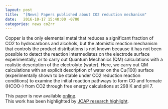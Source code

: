 ```yaml
---
layout: post
title:  "[News] Papers published about CO2 reduction mechanism"
date:   2016-10-17 15:40:00 -0700
categories: news co2rr 
---
```


Copper is the only elemental metal that reduces a significant fraction of CO2 to hydrocarbons and alcohols, but the atomistic reaction mechanism that controls the product distributions is not known because it has not been possible to detect the reaction intermediates on the electrode surface experimentally, or to carry out Quantum Mechanics (QM) calculations with a realistic description of the electrolyte (water). Here, we carry out QM calculations with an explicit description of water on the Cu(100) surface (experimentally shown to be stable under CO2 reduction reaction conditions) to examine the initial reaction pathways to form CO and formate (HCOO–) from CO2 through free energy calculations at 298 K and pH 7. 

This paper is now available [online](http://dx.doi.org/10.1021/jacs.6b08534).  
This work has been highlighted by [JCAP research highlight](http://solarfuelshub.org/102016-rh-qm-with-explicit-water).
